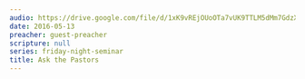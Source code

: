```yaml
---
audio: https://drive.google.com/file/d/1xK9vREjOUoOTa7vUK9TTLM5dMm7GdzXw/view
date: 2016-05-13
preacher: guest-preacher
scripture: null
series: friday-night-seminar
title: Ask the Pastors
---
```

